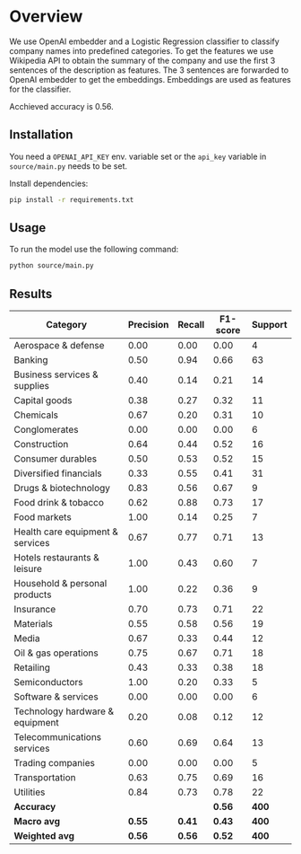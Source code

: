 # Overview

We use OpenAI embedder and a Logistic Regression classifier to classify company names into predefined categories. To get the features we use Wikipedia API to obtain the summary of the company and use the first 3 sentences of the description as features. The 3 sentences are forwarded to OpenAI embedder to get the embeddings. Embeddings are used as features for the classifier.

Acchieved accuracy is 0.56.

## Installation

You need a `OPENAI_API_KEY` env. variable set or the `api_key` variable in `source/main.py` needs to be set.

Install dependencies:

```bash
pip install -r requirements.txt
```

## Usage

To run the model use the following command:

```bash
python source/main.py
```

## Results

| Category | Precision | Recall | F1-score | Support |
|----------|-----------|--------|----------|---------|
| Aerospace & defense | 0.00 | 0.00 | 0.00 | 4 |
| Banking | 0.50 | 0.94 | 0.66 | 63 |
| Business services & supplies | 0.40 | 0.14 | 0.21 | 14 |
| Capital goods | 0.38 | 0.27 | 0.32 | 11 |
| Chemicals | 0.67 | 0.20 | 0.31 | 10 |
| Conglomerates | 0.00 | 0.00 | 0.00 | 6 |
| Construction | 0.64 | 0.44 | 0.52 | 16 |
| Consumer durables | 0.50 | 0.53 | 0.52 | 15 |
| Diversified financials | 0.33 | 0.55 | 0.41 | 31 |
| Drugs & biotechnology | 0.83 | 0.56 | 0.67 | 9 |
| Food drink & tobacco | 0.62 | 0.88 | 0.73 | 17 |
| Food markets | 1.00 | 0.14 | 0.25 | 7 |
| Health care equipment & services | 0.67 | 0.77 | 0.71 | 13 |
| Hotels restaurants & leisure | 1.00 | 0.43 | 0.60 | 7 |
| Household & personal products | 1.00 | 0.22 | 0.36 | 9 |
| Insurance | 0.70 | 0.73 | 0.71 | 22 |
| Materials | 0.55 | 0.58 | 0.56 | 19 |
| Media | 0.67 | 0.33 | 0.44 | 12 |
| Oil & gas operations | 0.75 | 0.67 | 0.71 | 18 |
| Retailing | 0.43 | 0.33 | 0.38 | 18 |
| Semiconductors | 1.00 | 0.20 | 0.33 | 5 |
| Software & services | 0.00 | 0.00 | 0.00 | 6 |
| Technology hardware & equipment | 0.20 | 0.08 | 0.12 | 12 |
| Telecommunications services | 0.60 | 0.69 | 0.64 | 13 |
| Trading companies | 0.00 | 0.00 | 0.00 | 5 |
| Transportation | 0.63 | 0.75 | 0.69 | 16 |
| Utilities | 0.84 | 0.73 | 0.78 | 22 |
| **Accuracy** | | | **0.56** | **400** |
| **Macro avg** | **0.55** | **0.41** | **0.43** | **400** |
| **Weighted avg** | **0.56** | **0.56** | **0.52** | **400** |